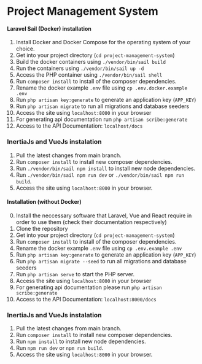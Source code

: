 # Project Management System

#### Laravel Sail (Docker) installation
1. Install Docker and Docker Compose for the operating system of your choice.
2. Get into your project directory (`cd project-management-system`)
3. Build the docker containers using `./vendor/bin/sail build`
4. Run the containers using `./vendor/bin/sail up -d`
5. Access the PHP container using `./vendor/bin/sail shell`
6. Run `composer install` to install of the composer dependencies.
7. Rename the docker example `.env` file using `cp .env.docker.example .env`
8. Run `php artisan key:generate` to generate an application key (`APP_KEY`)
9. Run `php artisan migrate` to run all migrations and database seeders
10. Access the site using `localhost:8000` in your browser
11. For generating api documentation run `php artisan scribe:generate`
12. Access to the API Documentation: `localhost/docs`

### InertiaJs and VueJs instalation
1. Pull the latest changes from main branch.
2. Run `composer install` to install new composer dependencies.
3. Run `./vendor/bin/sail npm install` to install new node dependencies.
4. Run `./vendor/bin/sail npm run dev` or `./vendor/bin/sail npm run build`.
10. Access the site using `localhost:8000` in your browser.

#### Installation (without Docker) 
0. Install the neccessary software that Laravel, Vue and React require in order to use them (check their documentation respectively)
1. Clone the repository
2. Get into your project directory (`cd project-management-system`)
3. Run `composer install` to install of the composer dependencies.
4. Rename the docker example `.env` file using `cp .env.example .env`
5. Run `php artisan key:generate` to generate an application key (`APP_KEY`)
6. Run `php artisan migrate --seed` to run all migrations and database seeders
7. Run `php artisan serve` to start the PHP server.
8. Access the site using `localhost:8000` in your browser 
9. For generating api documentation please run `php artisan scribe:generate`
10. Access to the API Documentation: `localhost:8000/docs`


### InertiaJs and VueJs instalation
1. Pull the latest changes from main branch.
2. Run `composer install` to install new composer dependencies.
3. Run `npm install` to install new node dependencies.
4. Run `npm run dev` or `npm run build`.
10. Access the site using `localhost:8000` in your browser.

